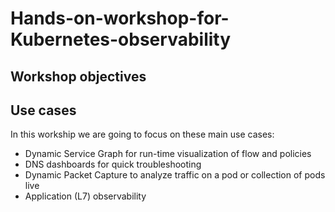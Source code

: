# Hands-on-workshop-for-Kubernetes-observability

## Workshop objectives

## Use cases

In this workship we are going to focus on these main use cases:

- Dynamic Service Graph for run-time visualization of flow and policies 
- DNS dashboards for quick troubleshooting 
- Dynamic Packet Capture to analyze traffic on a pod or collection of pods live 
- Application (L7) observability


